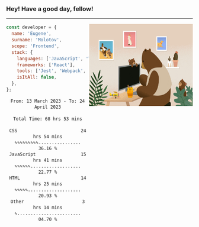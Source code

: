 ### Hey! Have a good day, fellow!
---
<img align='right' alt='GIF' vertical-align='center' src='./src/giphy.gif' width='280px' height='222px'/>

```javascript
const developer = {
  name: 'Eugene',
  surname: 'Molotov',
  scope: 'Frontend',
  stack: {
    languages: ['JavaScript', 'TypeScript'],
    frameworks: ['React'],
    tools: ['Jest', 'Webpack', 'Sass'],
    isItAll: false,
  },
};
```

<div align="center">
<!--START_SECTION:waka-->

```text
From: 13 March 2023 - To: 24 April 2023

Total Time: 68 hrs 53 mins

CSS                        24 hrs 54 mins  ✎✎✎✎✎✎✎✎✎................   36.16 %
JavaScript                 15 hrs 41 mins  ✎✎✎✎✎✎...................   22.77 %
HTML                       14 hrs 25 mins  ✎✎✎✎✎....................   20.93 %
Other                      3 hrs 14 mins   ✎........................   04.70 %
```

<!--END_SECTION:waka-->

